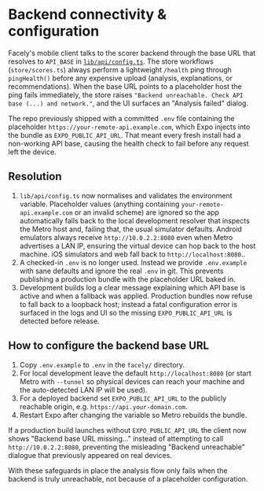 # Backend connectivity & configuration

Facely's mobile client talks to the scorer backend through the base URL that
resolves to `API_BASE` in [`lib/api/config.ts`](../lib/api/config.ts). The store
workflows (`store/scores.ts`) always perform a lightweight `/health` ping through
`pingHealth()` before any expensive upload (analysis, explanations, or
recommendations). When the base URL points to a placeholder host the ping fails
immediately, the store raises
`"Backend unreachable. Check API base (...) and network."`, and the UI surfaces
an "Analysis failed" dialog.

The repo previously shipped with a committed `.env` file containing the placeholder
`https://your-remote-api.example.com`, which Expo injects into the bundle as
`EXPO_PUBLIC_API_URL`. That meant every fresh install had a non-working API base,
causing the health check to fail before any request left the device.

## Resolution

1. `lib/api/config.ts` now normalises and validates the environment variable.
   Placeholder values (anything containing `your-remote-api.example.com` or an
   invalid scheme) are ignored so the app automatically falls back to the local
   development resolver that inspects the Metro host and, failing that, the
   usual simulator defaults. Android emulators always receive
   `http://10.0.2.2:8080` even when Metro advertises a LAN IP, ensuring the
   virtual device can hop back to the host machine. iOS simulators and web fall
   back to `http://localhost:8080`..
2. A checked-in `.env` is no longer used. Instead we provide `.env.example` with
   sane defaults and ignore the real `.env` in git. This prevents publishing a
   production bundle with the placeholder URL baked in.
3. Development builds log a clear message explaining which API base is active and
     when a fallback was applied. Production bundles now refuse to fall back to a
   loopback host; instead a fatal configuration error is surfaced in the logs
   and UI so the missing `EXPO_PUBLIC_API_URL` is detected before release.
## How to configure the backend base URL

1. Copy `.env.example` to `.env` in the `facely/` directory.
2. For local development leave the default `http://localhost:8080` (or
   start Metro with `--tunnel` so physical devices can reach your machine and
   the auto-detected LAN IP will be used).
3. For a deployed backend set `EXPO_PUBLIC_API_URL` to the publicly reachable
   origin, e.g. `https://api.your-domain.com`.
4. Restart Expo after changing the variable so Metro rebuilds the bundle.

If a production build launches without `EXPO_PUBLIC_API_URL` the client now
shows "Backend base URL missing..." instead of attempting to call
`http://10.0.2.2:8080`, preventing the misleading "Backend unreachable"
dialogue that previously appeared on real devices.

With these safeguards in place the analysis flow only fails when the backend is
truly unreachable, not because of a placeholder configuration.